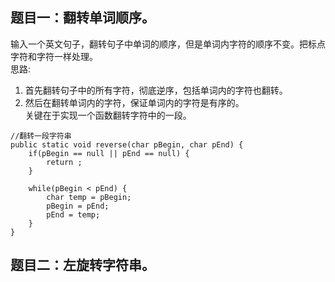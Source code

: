 ## 题目一：翻转单词顺序。  
输入一个英文句子，翻转句子中单词的顺序，但是单词内字符的顺序不变。把标点字符和字符一样处理。  
思路:
1. 首先翻转句子中的所有字符，彻底逆序，包括单词内的字符也翻转。
2. 然后在翻转单词内的字符，保证单词内的字符是有序的。   
关键在于实现一个函数翻转字符中的一段。   
```
//翻转一段字符串
public static void reverse(char pBegin, char pEnd) {
    if(pBegin == null || pEnd == null) {
        return ;
    }
    
    while(pBegin < pEnd) {
        char temp = pBegin;
        pBegin = pEnd;
        pEnd = temp;
    }
}
```

## 题目二：左旋转字符串。  
